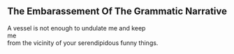 The Embarassement Of The Grammatic Narrative
--------------------------------------------
A vessel is not enough to undulate me and keep  
me  
from the vicinity of your serendipidous funny things.  
